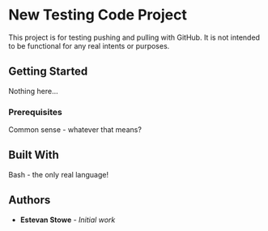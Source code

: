 # New Testing Code Project

This project is for testing pushing and pulling with GitHub. 
It is not intended to be functional for any real intents or purposes.

## Getting Started

Nothing here...

### Prerequisites

Common sense - whatever that means?

## Built With

Bash - the only real language!

## Authors

* **Estevan Stowe** - *Initial work* 
